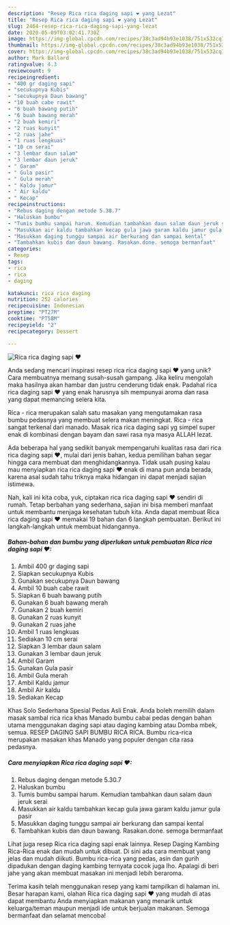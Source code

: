 ```yaml
---
description: "Resep Rica rica daging sapi ❤ yang Lezat"
title: "Resep Rica rica daging sapi ❤ yang Lezat"
slug: 2464-resep-rica-rica-daging-sapi-yang-lezat
date: 2020-05-09T03:02:41.730Z
image: https://img-global.cpcdn.com/recipes/38c3ad94b93e1038/751x532cq70/rica-rica-daging-sapi-❤-foto-resep-utama.jpg
thumbnail: https://img-global.cpcdn.com/recipes/38c3ad94b93e1038/751x532cq70/rica-rica-daging-sapi-❤-foto-resep-utama.jpg
cover: https://img-global.cpcdn.com/recipes/38c3ad94b93e1038/751x532cq70/rica-rica-daging-sapi-❤-foto-resep-utama.jpg
author: Mark Ballard
ratingvalue: 4.3
reviewcount: 9
recipeingredient:
- "400 gr daging sapi"
- "secukupnya Kubis"
- "secukupnya Daun bawang"
- "10 buah cabe rawit"
- "6 buah bawang putih"
- "6 buah bawang merah"
- "2 buah kemiri"
- "2 ruas kunyit"
- "2 ruas jahe"
- "1 ruas lengkuas"
- "10 cm serai"
- "3 lembar daun salam"
- "3 lembar daun jeruk"
- " Garam"
- " Gula pasir"
- " Gula merah"
- " Kaldu jamur"
- " Air kaldu"
- " Kecap"
recipeinstructions:
- "Rebus daging dengan metode 5.30.7"
- "Haluskan bumbu"
- "Tumis bumbu sampai harum. Kemudian tambahkan daun salam daun jeruk serai"
- "Masukkan air kaldu tambahkan kecap gula jawa garam kaldu jamur gula pasir"
- "Masukkan daging tunggu sampai air berkurang dan sampai kental"
- "Tambahkan kubis dan daun bawang. Rasakan.done. semoga bermanfaat"
categories:
- Resep
tags:
- rica
- rica
- daging

katakunci: rica rica daging 
nutrition: 252 calories
recipecuisine: Indonesian
preptime: "PT27M"
cooktime: "PT58M"
recipeyield: "2"
recipecategory: Dessert

---
```



![Rica rica daging sapi ❤](https://img-global.cpcdn.com/recipes/38c3ad94b93e1038/751x532cq70/rica-rica-daging-sapi-❤-foto-resep-utama.jpg)

Anda sedang mencari inspirasi resep rica rica daging sapi ❤ yang unik? Cara membuatnya memang susah-susah gampang. Jika keliru mengolah maka hasilnya akan hambar dan justru cenderung tidak enak. Padahal rica rica daging sapi ❤ yang enak harusnya sih mempunyai aroma dan rasa yang dapat memancing selera kita.

Rica - rica merupakan salah satu masakan yang mengutamakan rasa bumbu pedasnya yang membuat selera makan meningkat. Rica - rica sangat terkenal dari manado. Masak rica rica daging sapi yg simpel super enak di kombinasi dengan bayam dan sawi rasa nya masya ALLAH lezat.

Ada beberapa hal yang sedikit banyak mempengaruhi kualitas rasa dari rica rica daging sapi ❤, mulai dari jenis bahan, kedua pemilihan bahan segar hingga cara membuat dan menghidangkannya. Tidak usah pusing kalau mau menyiapkan rica rica daging sapi ❤ enak di mana pun anda berada, karena asal sudah tahu triknya maka hidangan ini dapat menjadi sajian istimewa.


Nah, kali ini kita coba, yuk, ciptakan rica rica daging sapi ❤ sendiri di rumah. Tetap berbahan yang sederhana, sajian ini bisa memberi manfaat untuk membantu menjaga kesehatan tubuh kita. Anda dapat membuat Rica rica daging sapi ❤ memakai 19 bahan dan 6 langkah pembuatan. Berikut ini langkah-langkah untuk membuat hidangannya.

<!--inarticleads1-->

##### Bahan-bahan dan bumbu yang diperlukan untuk pembuatan Rica rica daging sapi ❤:

1. Ambil 400 gr daging sapi
1. Siapkan secukupnya Kubis
1. Gunakan secukupnya Daun bawang
1. Ambil 10 buah cabe rawit
1. Siapkan 6 buah bawang putih
1. Gunakan 6 buah bawang merah
1. Gunakan 2 buah kemiri
1. Gunakan 2 ruas kunyit
1. Gunakan 2 ruas jahe
1. Ambil 1 ruas lengkuas
1. Sediakan 10 cm serai
1. Siapkan 3 lembar daun salam
1. Gunakan 3 lembar daun jeruk
1. Ambil  Garam
1. Gunakan  Gula pasir
1. Ambil  Gula merah
1. Ambil  Kaldu jamur
1. Ambil  Air kaldu
1. Sediakan  Kecap


Khas Solo Sederhana Spesial Pedas Asli Enak. Anda boleh memilih dalam masak sambal rica rica khas Manado bumbu cabai pedas dengan bahan utama menggunakan daging sapi atau daging kambing atau Domba mbek, semua. RESEP DAGING SAPI BUMBU RICA RICA. Bumbu rica-rica merupakan masakan khas Manado yang populer dengan cita rasa pedasnya. 

<!--inarticleads2-->

##### Cara menyiapkan Rica rica daging sapi ❤:

1. Rebus daging dengan metode 5.30.7
1. Haluskan bumbu
1. Tumis bumbu sampai harum. Kemudian tambahkan daun salam daun jeruk serai
1. Masukkan air kaldu tambahkan kecap gula jawa garam kaldu jamur gula pasir
1. Masukkan daging tunggu sampai air berkurang dan sampai kental
1. Tambahkan kubis dan daun bawang. Rasakan.done. semoga bermanfaat


Lihat juga resep Rica rica daging sapi enak lainnya. Resep Daging Kambing Rica-Rica enak dan mudah untuk dibuat. Di sini ada cara membuat yang jelas dan mudah diikuti. Bumbu rica-rica yang pedas, asin dan gurih dipadukan dengan daging kambing ternyata cocok juga lho. Apalagi di beri jahe yang akan membuat masakan ini menjadi lebih beraroma. 

Terima kasih telah menggunakan resep yang kami tampilkan di halaman ini. Besar harapan kami, olahan Rica rica daging sapi ❤ yang mudah di atas dapat membantu Anda menyiapkan makanan yang menarik untuk keluarga/teman maupun menjadi ide untuk berjualan makanan. Semoga bermanfaat dan selamat mencoba!
